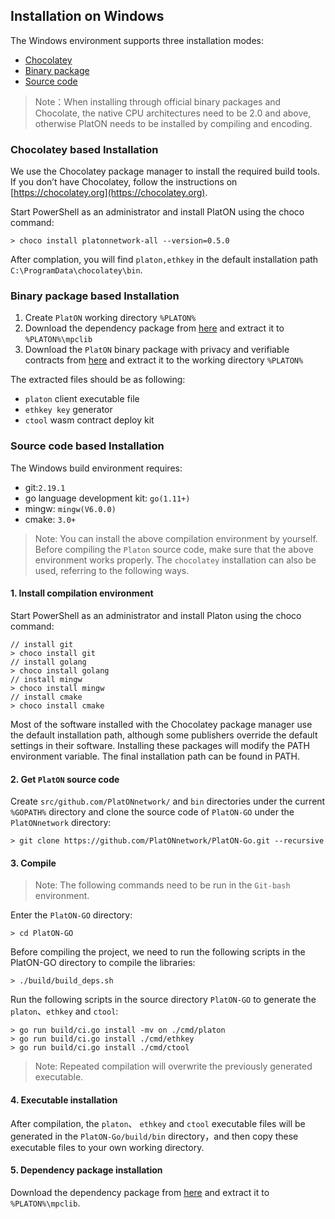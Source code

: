 ## Installation on Windows 
The Windows environment supports three installation modes:

- [Chocolatey](#Chocolatey-based-Installation)
- [Binary package](#Binary-package-based-Installation)
- [Source code](#Source-code-based-Installation)

> Note：When installing through official binary packages and Chocolate, the native CPU architectures need to be  2.0 and above, otherwise PlatON needs to be installed by compiling and encoding.

### Chocolatey based Installation
We use the Chocolatey package manager to install the required build tools. If you don’t have Chocolatey, follow the instructions on [https://chocolatey.org](https://chocolatey.org).

Start PowerShell as an administrator and install PlatON using the choco command:
```
> choco install platonnetwork-all --version=0.5.0
```
After complation, you will find `platon,ethkey` in the default installation path `C:\ProgramData\chocolatey\bin`.

### Binary package based Installation
1. Create `PlatON` working directory `%PLATON%` 
2. Download the dependency package from [here](https://download.platon.network/0.5/platon-mpclib-windows-x86_x64-0.5.0.zip) and extract it to `%PLATON%\mpclib`
3. Download the `PlatON` binary package with privacy and verifiable contracts from [here](https://download.platon.network/0.5/platon-windows-x86_64-0.5.0-with-mv.zip) and extract it to the working directory `%PLATON%`

The extracted files should be as following:

- `platon` client executable file
- `ethkey key` generator
- `ctool` wasm contract deploy kit

### Source code based Installation
The Windows build environment requires:

- git:`2.19.1`
- go language development kit: `go(1.11+)`
- mingw: `mingw(V6.0.0)`
- cmake: `3.0+`

> Note: You can install the above compilation environment by yourself. Before compiling the `Platon` source code, make sure that the above environment works properly. The `chocolatey` installation can also be used, referring to the following ways.

#### 1. Install compilation environment
Start PowerShell as an administrator and install Platon using the choco command:

```
// install git
> choco install git
// install golang
> choco install golang
// install mingw
> choco install mingw
// install cmake
> choco install cmake
```
Most of the software installed with the Chocolatey package manager use the default installation path, although some publishers override the default settings in their software. Installing these packages will modify the PATH environment variable. The final installation path can be found in PATH.

#### 2. Get `PlatON` source code
Create `src/github.com/PlatONnetwork/` and `bin` directories under the current `%GOPATH%` directory and clone the source code of `PlatON-GO` under the `PlatONnetwork` directory:
```
> git clone https://github.com/PlatONnetwork/PlatON-Go.git --recursive
```

#### 3. Compile

> Note: The following commands need to be run in the `Git-bash` environment.

Enter the `PlatON-GO` directory:
```
> cd PlatON-GO
```

Before compiling the project, we need to run the following scripts in the PlatON-GO directory to compile the libraries:
```
> ./build/build_deps.sh
```

Run the following scripts in the source directory `PlatON-GO` to generate the `platon`、`ethkey` and `ctool`:
```
> go run build/ci.go install -mv on ./cmd/platon
> go run build/ci.go install ./cmd/ethkey
> go run build/ci.go install ./cmd/ctool

```
> Note: Repeated compilation will overwrite the previously generated executable.

#### 4. Executable installation 
After compilation, the `platon`、 `ethkey` and `ctool` executable files will be generated in the `PlatON-Go/build/bin` directory，and then copy these executable files to your own working directory.

#### 5. Dependency package installation
Download the dependency package from [here](https://download.platon.network/0.5/platon-mpclib-windows-x86_x64-0.5.0.zip) and extract it to `%PLATON%\mpclib`.
